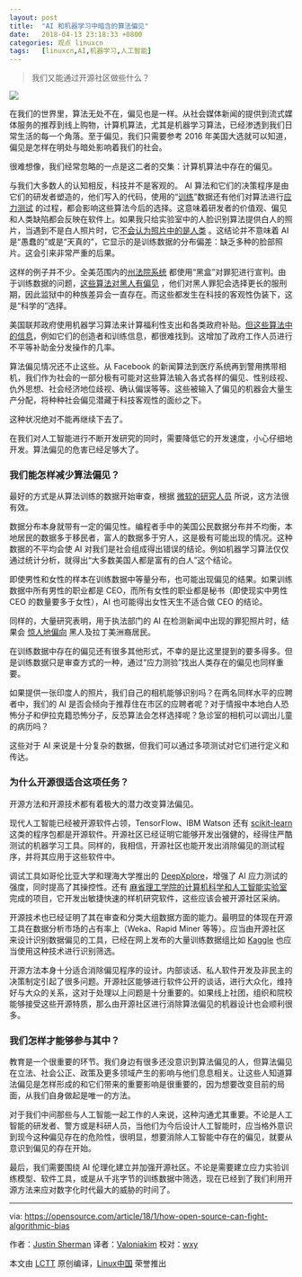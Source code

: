 ```yaml
---
layout: post
title:	"AI 和机器学习中暗含的算法偏见"
date:	2018-04-13 23:18:33 +0800 
categories:	观点 linuxcn 
tags:	[linuxcn,AI,机器学习,人工智能]
---
```




> 
> 我们又能通过开源社区做些什么？
> 
> 
> 


![](/Asserts/Images//attachment/album/201804/13/231826m625sc7esz588586.jpg)


在我们的世界里，算法无处不在，偏见也是一样。从社会媒体新闻的提供到流式媒体服务的推荐到线上购物，计算机算法，尤其是机器学习算法，已经渗透到我们日常生活的每一个角落。至于偏见，我们只需要参考 2016 年美国大选就可以知道，偏见是怎样在明处与暗处影响着我们的社会。


很难想像，我们经常忽略的一点是这二者的交集：计算机算法中存在的偏见。


与我们大多数人的认知相反，科技并不是客观的。 AI 算法和它们的决策程序是由它们的研发者塑造的，他们写入的代码，使用的“[训练](https://www.crowdflower.com/what-is-training-data/)”数据还有他们对算法进行[应力测试](https://medium.com/microsoft-design/how-to-recognize-exclusion-in-ai-ec2d6d89f850) 的过程，都会影响这些算法今后的选择。这意味着研发者的价值观、偏见和人类缺陷都会反映在软件上。如果我只给实验室中的人脸识别算法提供白人的照片，当遇到不是白人照片时，它[不会认为照片中的是人类](https://www.ted.com/talks/joy_buolamwini_how_i_m_fighting_bias_in_algorithms) 。这结论并不意味着 AI 是“愚蠢的”或是“天真的”，它显示的是训练数据的分布偏差：缺乏多种的脸部照片。这会引来非常严重的后果。


这样的例子并不少。全美范围内的[州法院系统](https://www.wired.com/2017/04/courts-using-ai-sentence-criminals-must-stop-now/) 都使用“黑盒”对罪犯进行宣判。由于训练数据的问题，[这些算法对黑人有偏见](https://www.propublica.org/article/machine-bias-risk-assessments-in-criminal-sentencing) ，他们对黑人罪犯会选择更长的服刑期，因此监狱中的种族差异会一直存在。而这些都发生在科技的客观性伪装下，这是“科学的”选择。


美国联邦政府使用机器学习算法来计算福利性支出和各类政府补贴。[但这些算法中的信息](https://papers.ssrn.com/sol3/papers.cfm?abstract_id=3012499)，例如它们的创造者和训练信息，都很难找到。这增加了政府工作人员进行不平等补助金分发操作的几率。


算法偏见情况还不止这些。从 Facebook 的新闻算法到医疗系统再到警用携带相机，我们作为社会的一部分极有可能对这些算法输入各式各样的偏见、性别歧视、仇外思想、社会经济地位歧视、确认偏误等等。这些被输入了偏见的机器会大量生产分配，将种种社会偏见潜藏于科技客观性的面纱之下。


这种状况绝对不能再继续下去了。


在我们对人工智能进行不断开发研究的同时，需要降低它的开发速度，小心仔细地开发。算法偏见的危害已经足够大了。


### 我们能怎样减少算法偏见？


最好的方式是从算法训练的数据开始审查，根据 [微软的研究人员](https://medium.com/microsoft-design/how-to-recognize-exclusion-in-ai-ec2d6d89f850) 所说，这方法很有效。


数据分布本身就带有一定的偏见性。编程者手中的美国公民数据分布并不均衡，本地居民的数据多于移民者，富人的数据多于穷人，这是极有可能出现的情况。这种数据的不平均会使 AI 对我们是社会组成得出错误的结论。例如机器学习算法仅仅通过统计分析，就得出“大多数美国人都是富有的白人”这个结论。


即使男性和女性的样本在训练数据中等量分布，也可能出现偏见的结果。如果训练数据中所有男性的职业都是 CEO，而所有女性的职业都是秘书（即使现实中男性 CEO 的数量要多于女性），AI 也可能得出女性天生不适合做 CEO 的结论。


同样的，大量研究表明，用于执法部门的 AI 在检测新闻中出现的罪犯照片时，结果会 [惊人地偏向](https://www.hivlawandpolicy.org/sites/default/files/Race%20and%20Punishment-%20Racial%20Perceptions%20of%20Crime%20and%20Support%20for%20Punitive%20Policies%20%282014%29.pdf) 黑人及拉丁美洲裔居民。


在训练数据中存在的偏见还有很多其他形式，不幸的是比这里提到的要多得多。但是训练数据只是审查方式的一种，通过“应力测验”找出人类存在的偏见也同样重要。


如果提供一张印度人的照片，我们自己的相机能够识别吗？在两名同样水平的应聘者中，我们的 AI 是否会倾向于推荐住在市区的应聘者呢？对于情报中本地白人恐怖分子和伊拉克籍恐怖分子，反恐算法会怎样选择呢？急诊室的相机可以调出儿童的病历吗？


这些对于 AI 来说是十分复杂的数据，但我们可以通过多项测试对它们进行定义和传达。


### 为什么开源很适合这项任务？


开源方法和开源技术都有着极大的潜力改变算法偏见。


现代人工智能已经被开源软件占领，TensorFlow、IBM Watson 还有 [scikit-learn](http://scikit-learn.org/stable/) 这类的程序包都是开源软件。开源社区已经证明它能够开发出强健的，经得住严酷测试的机器学习工具。同样的，我相信，开源社区也能开发出消除偏见的测试程序，并将其应用于这些软件中。


调试工具如哥伦比亚大学和理海大学推出的 [DeepXplore](https://arxiv.org/pdf/1705.06640.pdf)，增强了 AI 应力测试的强度，同时提高了其操控性。还有 [麻省理工学院的计算机科学和人工智能实验室](https://www.csail.mit.edu/research/understandable-deep-networks)完成的项目，它开发出敏捷快速的样机研究软件，这些应该会被开源社区采纳。


开源技术也已经证明了其在审查和分类大组数据方面的能力。最明显的体现在开源工具在数据分析市场的占有率上（Weka、Rapid Miner 等等）。应当由开源社区来设计识别数据偏见的工具，已经在网上发布的大量训练数据组比如 [Kaggle](https://www.kaggle.com/Asserts/Images/sets) 也应当使用这种技术进行识别筛选。


开源方法本身十分适合消除偏见程序的设计。内部谈话、私人软件开发及非民主的决策制定引起了很多问题。开源社区能够进行软件公开的谈话，进行大众化，维持好与大众的关系，这对于处理以上问题是十分重要的。如果线上社团，组织和院校能够接受这些开源特质，那么由开源社区进行消除算法偏见的机器设计也会顺利很多。


### 我们怎样才能够参与其中？


教育是一个很重要的环节。我们身边有很多还没意识到算法偏见的人，但算法偏见在立法、社会公正、政策及更多领域产生的影响与他们息息相关。让这些人知道算法偏见是怎样形成的和它们带来的重要影响是很重要的，因为想要改变目前的局面，从我们自身做起是唯一的方法。


对于我们中间那些与人工智能一起工作的人来说，这种沟通尤其重要。不论是人工智能的研发者、警方或是科研人员，当他们为今后设计人工智能时，应当格外意识到现今这种偏见存在的危险性，很明显，想要消除人工智能中存在的偏见，就要从意识到偏见的存在开始。


最后，我们需要围绕 AI 伦理化建立并加强开源社区。不论是需要建立应力实验训练模型、软件工具，或是从千兆字节的训练数据中筛选，现在已经到了我们利用开源方法来应对数字化时代最大的威胁的时间了。




---


via: <https://opensource.com/article/18/1/how-open-source-can-fight-algorithmic-bias>


作者：[Justin Sherman](https://opensource.com/users/justinsherman) 译者：[Valoniakim](https://github.com/Valoniakim) 校对：[wxy](https://github.com/wxy)


本文由 [LCTT](https://github.com/LCTT/TranslateProject) 原创编译，[Linux中国](https://linux.cn/) 荣誉推出
